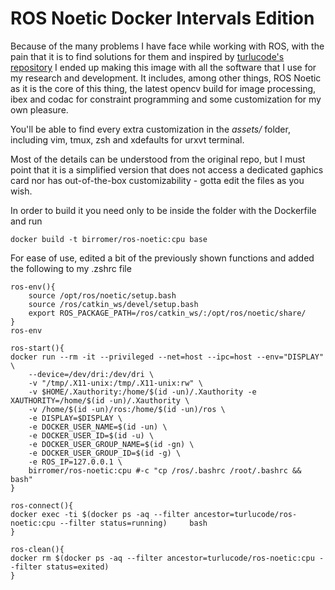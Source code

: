 # ROS Noetic Docker Intervals Edition

Because of the many problems I have face while working with ROS, with the pain that it is to find solutions for them and inspired by [turlucode's repository](https://github.com/turlucode/ros-docker-gui) I ended up making this image with all the software that I use for my research and development. It includes, among other things, ROS Noetic as it is the core of this thing, the latest opencv build for image processing, ibex and codac for constraint programming and some customization for my own pleasure.

You'll be able to find every extra customization in the *assets/* folder, including vim, tmux, zsh and xdefaults for urxvt terminal.

Most of the details can be understood from the original repo, but I must point that it is a simplified version that does not access a dedicated gaphics card nor has out-of-the-box customizability - gotta edit the files as you wish.

In order to build it you need only to be inside the folder with the Dockerfile and run 
````
docker build -t birromer/ros-noetic:cpu base

````

For ease of use, edited a bit of the previously shown functions and added the following to my .zshrc file
````
ros-env(){
    source /opt/ros/noetic/setup.bash
    source /ros/catkin_ws/devel/setup.bash
    export ROS_PACKAGE_PATH=/ros/catkin_ws/:/opt/ros/noetic/share/
}
ros-env

ros-start(){
docker run --rm -it --privileged --net=host --ipc=host --env="DISPLAY" \
    --device=/dev/dri:/dev/dri \
    -v "/tmp/.X11-unix:/tmp/.X11-unix:rw" \
    -v $HOME/.Xauthority:/home/$(id -un)/.Xauthority -e XAUTHORITY=/home/$(id -un)/.Xauthority \
    -v /home/$(id -un)/ros:/home/$(id -un)/ros \
    -e DISPLAY=$DISPLAY \
    -e DOCKER_USER_NAME=$(id -un) \
    -e DOCKER_USER_ID=$(id -u) \
    -e DOCKER_USER_GROUP_NAME=$(id -gn) \
    -e DOCKER_USER_GROUP_ID=$(id -g) \
    -e ROS_IP=127.0.0.1 \
    birromer/ros-noetic:cpu #-c "cp /ros/.bashrc /root/.bashrc && bash"
}
  
ros-connect(){
docker exec -ti $(docker ps -aq --filter ancestor=turlucode/ros-noetic:cpu --filter status=running)     bash
}
 
ros-clean(){
docker rm $(docker ps -aq --filter ancestor=turlucode/ros-noetic:cpu --filter status=exited)
}
````
